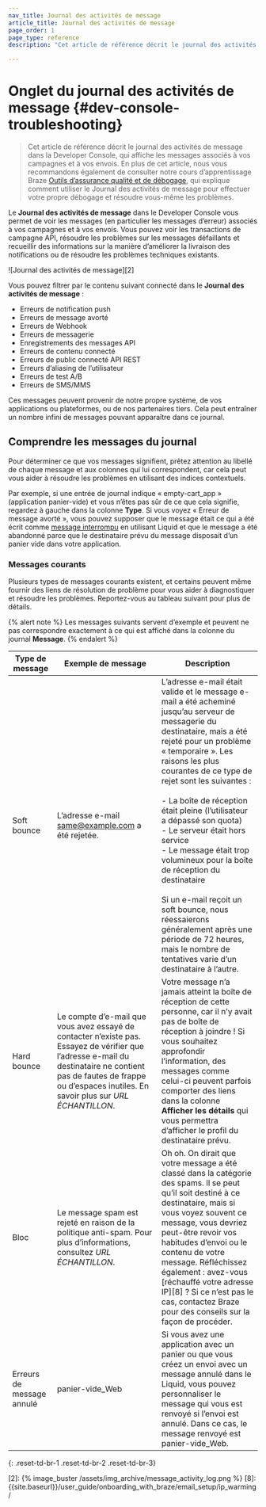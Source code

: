 ```yaml
---
nav_title: Journal des activités de message
article_title: Journal des activités de message
page_order: 1
page_type: reference
description: "Cet article de référence décrit le journal des activités de message dans la Developer Console, qui affiche les messages associés à vos campagnes et à vos envois."

---
```


# Onglet du journal des activités de message {#dev-console-troubleshooting}

> Cet article de référence décrit le journal des activités de message dans la Developer Console, qui affiche les messages associés à vos campagnes et à vos envois. En plus de cet article, nous vous recommandons également de consulter notre cours d’apprentissage Braze [Outils d’assurance qualité et de débogage](https://learning.braze.com/quality-assurance-and-debugging-tools-in-the-dashboard/), qui explique comment utiliser le Journal des activités de message pour effectuer votre propre débogage et résoudre vous-même les problèmes.

Le **Journal des activités de message** dans le Developer Console vous permet de voir les messages (en particulier les messages d’erreur) associés à vos campagnes et à vos envois. Vous pouvez voir les transactions de campagne API, résoudre les problèmes sur les messages défaillants et recueillir des informations sur la manière d’améliorer la livraison des notifications ou de résoudre les problèmes techniques existants.

![Journal des activités de message][2]

Vous pouvez filtrer par le contenu suivant connecté dans le **Journal des activités de message** :

- Erreurs de notification push
- Erreurs de message avorté
- Erreurs de Webhook
- Erreurs de messagerie
- Enregistrements des messages API
- Erreurs de contenu connecté
- Erreurs de public connecté API REST
- Erreurs d’aliasing de l’utilisateur
- Erreurs de test A/B
- Erreurs de SMS/MMS

Ces messages peuvent provenir de notre propre système, de vos applications ou plateformes, ou de nos partenaires tiers. Cela peut entraîner un nombre infini de messages pouvant apparaître dans ce journal.

## Comprendre les messages du journal

Pour déterminer ce que vos messages signifient, prêtez attention au libellé de chaque message et aux colonnes qui lui correspondent, car cela peut vous aider à résoudre les problèmes en utilisant des indices contextuels. 

Par exemple, si une entrée de journal indique « empty-cart_app » (application panier-vide) et vous n’êtes pas sûr de ce que cela signifie, regardez à gauche dans la colonne **Type**. Si vous voyez « Erreur de message avorté », vous pouvez supposer que le message était ce qui a été écrit comme [message interrompu][1] en utilisant Liquid et que le message a été abandonné parce que le destinataire prévu du message disposait d’un panier vide dans votre application.

### Messages courants

Plusieurs types de messages courants existent, et certains peuvent même fournir des liens de résolution de problème pour vous aider à diagnostiquer et résoudre les problèmes. Reportez-vous au tableau suivant pour plus de détails.

{% alert note %}
Les messages suivants servent d’exemple et peuvent ne pas correspondre exactement à ce qui est affiché dans la colonne du journal **Message**.
{% endalert %}

| Type de message | Exemple de message | Description |
|---|---|---|
| Soft bounce | L’adresse e-mail same@example.com a été rejetée. | L’adresse e-mail était valide et le message e-mail a été acheminé jusqu’au serveur de messagerie du destinataire, mais a été rejeté pour un problème « temporaire ». Les raisons les plus courantes de ce type de rejet sont les suivantes :<br><br>- La boîte de réception était pleine (l’utilisateur a dépassé son quota)<br>- Le serveur était hors service<br>- Le message était trop volumineux pour la boîte de réception du destinataire<br><br>Si un e-mail reçoit un soft bounce, nous réessaierons généralement après une période de 72 heures, mais le nombre de tentatives varie d’un destinataire à l’autre. |
| Hard bounce | Le compte d’e-mail que vous avez essayé de contacter n’existe pas. Essayez de vérifier que l’adresse e-mail du destinataire ne contient pas de fautes de frappe ou d’espaces inutiles. En savoir plus sur  _URL ÉCHANTILLON_.| Votre message n’a jamais atteint la boîte de réception de cette personne, car il n’y avait pas de boîte de réception à joindre ! Si vous souhaitez approfondir l’information, des messages comme celui-ci peuvent parfois comporter des liens dans la colonne **Afficher les détails** qui vous permettra d’afficher le profil du destinataire prévu.|
| Bloc | Le message spam est rejeté en raison de la politique anti-spam. Pour plus d’informations, consultez  _URL ÉCHANTILLON_.| Oh oh. On dirait que votre message a été classé dans la catégorie des spams. ll se peut qu’il soit destiné à ce destinataire, mais si vous voyez souvent ce message, vous devriez peut-être revoir vos habitudes d’envoi ou le contenu de votre message. Réfléchissez également : avez-vous [réchauffé votre adresse IP][8] ? Si ce n’est pas le cas, contactez Braze pour des conseils sur la façon de procéder.|
| Erreurs de message annulé | panier-vide_Web | Si vous avez une application avec un panier ou que vous créez un envoi avec un message annulé dans le Liquid, vous pouvez personnaliser le message qui vous est renvoyé si l’envoi est annulé. Dans ce cas, le message renvoyé est panier-vide_Web.|
{: .reset-td-br-1 .reset-td-br-2 .reset-td-br-3}


[1]: {{site.baseurl}}/user_guide/personalization_and_dynamic_content/liquid/aborting_messages/#aborting-messages
[2]: {% image_buster /assets/img_archive/message_activity_log.png %}
[8]: {{site.baseurl}}/user_guide/onboarding_with_braze/email_setup/ip_warming/
